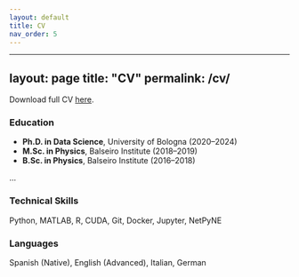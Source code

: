 ```yaml
---
layout: default
title: CV
nav_order: 5
---
```

---
layout: page
title: "CV"
permalink: /cv/
---

Download full CV [here](assets/cv.pdf).

### Education
- **Ph.D. in Data Science**, University of Bologna (2020–2024)  
- **M.Sc. in Physics**, Balseiro Institute (2018–2019)  
- **B.Sc. in Physics**, Balseiro Institute (2016–2018)

...

### Technical Skills
Python, MATLAB, R, CUDA, Git, Docker, Jupyter, NetPyNE

### Languages
Spanish (Native), English (Advanced), Italian, German

